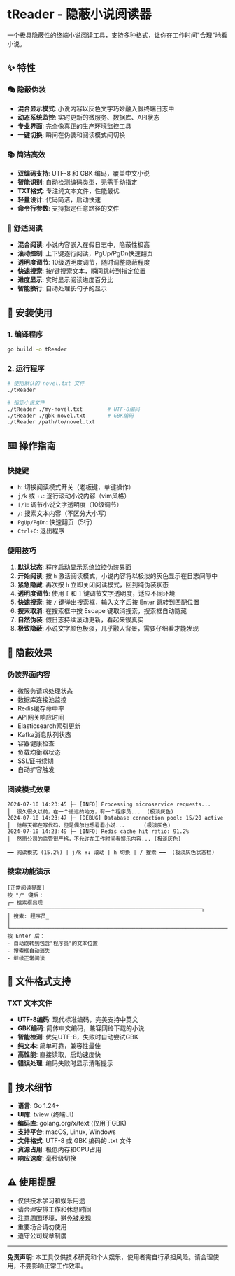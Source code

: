 # tReader - 隐蔽小说阅读器

一个极具隐蔽性的终端小说阅读工具，支持多种格式，让你在工作时间"合理"地看小说。

## ✨ 特性

### 🎭 隐蔽伪装
- **混合显示模式**: 小说内容以灰色文字巧妙融入假终端日志中
- **动态系统监控**: 实时更新的微服务、数据库、API状态
- **专业界面**: 完全像真正的生产环境监控工具
- **一键切换**: 瞬间在伪装和阅读模式间切换

### 📚 简洁高效
- **双编码支持**: UTF-8 和 GBK 编码，覆盖中文小说
- **智能识别**: 自动检测编码类型，无需手动指定
- **TXT格式**: 专注纯文本文件，性能最优
- **轻量设计**: 代码简洁，启动快速
- **命令行参数**: 支持指定任意路径的文件

### 📖 舒适阅读
- **混合阅读**: 小说内容嵌入在假日志中，隐蔽性极高
- **滚动控制**: 上下键逐行阅读，PgUp/PgDn快速翻页
- **透明度调节**: 10级透明度调节，随时调整隐蔽程度
- **快速搜索**: 按/键搜索文本，瞬间跳转到指定位置
- **进度显示**: 实时显示阅读进度百分比
- **智能换行**: 自动处理长句子的显示

## 🚀 安装使用

### 1. 编译程序
```bash
go build -o tReader
```

### 2. 运行程序
```bash
# 使用默认的 novel.txt 文件
./tReader

# 指定小说文件
./tReader ./my-novel.txt        # UTF-8编码
./tReader ./gbk-novel.txt       # GBK编码
./tReader /path/to/novel.txt
```

## ⌨️ 操作指南

### 快捷键
- `h`: 切换阅读模式开关（老板键，单键操作）
- `j/k` 或 `↑↓`: 逐行滚动小说内容（vim风格）
- `[/]`: 调节小说文字透明度（10级调节）
- `/`: 搜索文本内容（不区分大小写）
- `PgUp/PgDn`: 快速翻页（5行）
- `Ctrl+C`: 退出程序

### 使用技巧
1. **默认状态**: 程序启动显示系统监控伪装界面
2. **开始阅读**: 按 `h` 激活阅读模式，小说内容将以极淡的灰色显示在日志间隙中
3. **紧急隐藏**: 再次按 `h` 立即关闭阅读模式，回到纯伪装状态
4. **透明度调节**: 使用 `[` 和 `]` 键调节文字透明度，适应不同环境
5. **快速搜索**: 按 `/` 键弹出搜索框，输入文字后按 Enter 跳转到匹配位置
6. **搜索取消**: 在搜索框中按 Escape 键取消搜索，搜索框自动隐藏
7. **自然伪装**: 假日志持续滚动更新，看起来很真实
8. **极致隐蔽**: 小说文字颜色极淡，几乎融入背景，需要仔细看才能发现

## 🎯 隐蔽效果

### 伪装界面内容
- 微服务请求处理状态
- 数据库连接池监控
- Redis缓存命中率
- API网关响应时间
- Elasticsearch索引更新
- Kafka消息队列状态
- 容器健康检查
- 负载均衡器状态
- SSL证书续期
- 自动扩容触发

### 阅读模式效果
```
2024-07-10 14:23:45 ├─ [INFO] Processing microservice requests...
│  很久很久以前，在一个遥远的地方，有一个程序员...  (极淡灰色)
2024-07-10 14:23:47 ├─ [DEBUG] Database connection pool: 15/20 active
│  他每天都在写代码，但是偶尔也想看看小说...      (极淡灰色)
2024-07-10 14:23:49 ├─ [INFO] Redis cache hit ratio: 91.2%
│  然而公司的监管很严格，不允许在工作时间看娱乐内容... (极淡灰色)

━━ 阅读模式 (15.2%) | j/k ↑↓ 滚动 | h 切换 | / 搜索 ━━  (极淡灰色状态栏)
```

### 搜索功能演示
```
[正常阅读界面]
按 "/" 键后：
┌─ 搜索框出现 ──────────────────────────────────────────────────────────────┐
│ 搜索: 程序员_                                                            │
└─────────────────────────────────────────────────────────────────────────┘
按 Enter 后：
- 自动跳转到包含"程序员"的文本位置
- 搜索框自动消失
- 继续正常阅读
```

## 📁 文件格式支持

### TXT 文本文件
- **UTF-8编码**: 现代标准编码，完美支持中英文
- **GBK编码**: 简体中文编码，兼容网络下载的小说
- **智能检测**: 优先UTF-8，失败时自动尝试GBK
- **纯文本**: 简单可靠，兼容性最佳
- **高性能**: 直接读取，启动速度快
- **错误处理**: 编码失败时显示清晰提示

## 🔧 技术细节

- **语言**: Go 1.24+
- **UI库**: tview (终端UI)
- **编码库**: golang.org/x/text (仅用于GBK)
- **支持平台**: macOS, Linux, Windows
- **文件格式**: UTF-8 或 GBK 编码的 .txt 文件
- **资源占用**: 极低内存和CPU占用
- **响应速度**: 毫秒级切换

## ⚠️ 使用提醒

- 仅供技术学习和娱乐用途
- 请合理安排工作和休息时间
- 注意周围环境，避免被发现
- 重要场合请勿使用
- 遵守公司规章制度

---

**免责声明**: 本工具仅供技术研究和个人娱乐，使用者需自行承担风险。请合理使用，不要影响正常工作效率。